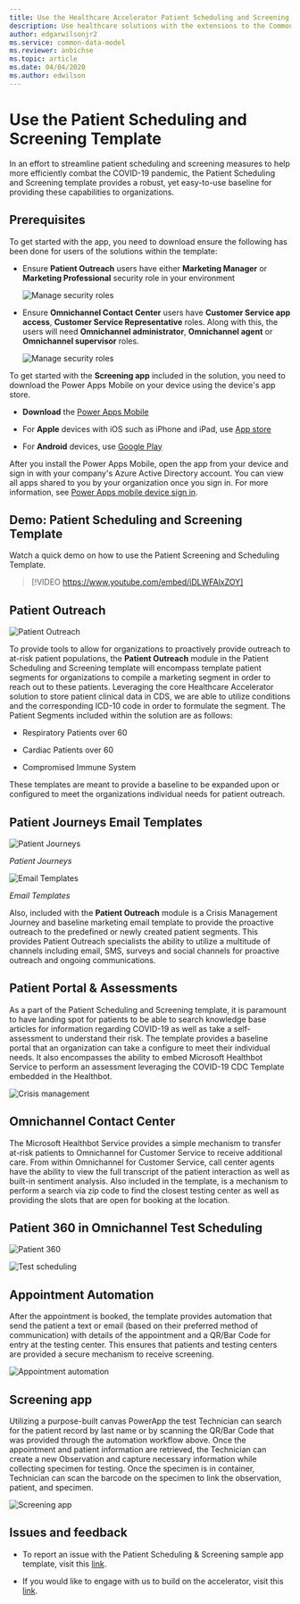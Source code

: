 ```yaml
---
title: Use the Healthcare Accelerator Patient Scheduling and Screening Template - Dynamics 365 | Microsoft Docs
description: Use healthcare solutions with the extensions to the Common Data Model and built-in forms and views of the Dynamics 365 Healthcare Accelerator.
author: edgarwilsonjr2
ms.service: common-data-model
ms.reviewer: anbichse
ms.topic: article
ms.date: 04/04/2020
ms.author: edwilson
---
```


# Use the Patient Scheduling and Screening Template

In an effort to streamline patient scheduling and screening measures to help
more efficiently combat the COVID-19 pandemic, the Patient Scheduling and
Screening template provides a robust, yet easy-to-use baseline for providing
these capabilities to organizations.

## Prerequisites

To get started with the app, you need to download ensure the following has been
done for users of the solutions within the template:

-   Ensure **Patient Outreach** users have either **Marketing Manager** or **Marketing
    Professional** security role in your environment

    ![Manage security roles](media/security-role1.png "Manage security roles")

-   Ensure **Omnichannel Contact Center** users have **Customer Service app
    access**, **Customer Service Representative** roles. Along with this, the users
    will need **Omnichannel administrator**, **Omnichannel agent** or **Omnichannel supervisor** roles.

    ![Manage security roles](media/security-role2.png "Manage security roles")

To get started with the **Screening app** included in the solution, you need to
download the Power Apps Mobile on your device using the device's app store.

-   **Download** the [Power Apps
    Mobile](https://powerapps.microsoft.com/downloads)

-   For **Apple** devices with iOS such as iPhone and iPad, use [App
    store](https://aka.ms/powerappsios)

-   For **Android** devices, use [Google Play](https://aka.ms/powerappsandroid)

After you install the Power Apps Mobile, open the app from your device and sign
in with your company's Azure Active Directory account. You can view all apps
shared to you by your organization once you sign in. For more information, see
[Power Apps mobile device sign
in](https://docs.microsoft.com/powerapps/user/run-app-client#open-power-apps-and-sign-in).

## Demo: Patient Scheduling and Screening Template

Watch a quick demo on how to use the Patient Screening and Scheduling Template.

> [!VIDEO https://www.youtube.com/embed/iDLWFAlxZOY]

## Patient Outreach

![Patient Outreach](media/patient-outreach.jpg "Patient Outreach")

To provide tools to allow for organizations to proactively provide outreach to
at-risk patient populations, the **Patient Outreach** module in the Patient
Scheduling and Screening template will encompass template patient segments for
organizations to compile a marketing segment in order to reach out to these
patients. Leveraging the core Healthcare Accelerator solution to store patient
clinical data in CDS, we are able to utilize conditions and the corresponding
ICD-10 code in order to formulate the segment. The Patient Segments included
within the solution are as follows:

-   Respiratory Patients over 60

-   Cardiac Patients over 60

-   Compromised Immune System

These templates are meant to provide a baseline to be expanded upon or
configured to meet the organizations individual needs for patient outreach.

## Patient Journeys Email Templates

![Patient Journeys](media/patient-journeys.jpg "Patient Journeys")

*Patient Journeys*


![Email Templates](media/email-templates.jpg "Email Templates")

*Email Templates*

Also, included with the **Patient Outreach** module is a Crisis Management Journey
and baseline marketing email template to provide the proactive outreach to the
predefined or newly created patient segments. This provides Patient Outreach
specialists the ability to utilize a multitude of channels including email, SMS,
surveys and social channels for proactive outreach and ongoing communications.

## Patient Portal & Assessments

As a part of the Patient Scheduling and Screening template, it is paramount to have
landing spot for patients to be able to search knowledge base articles for
information regarding COVID-19 as well as take a self-assessment to understand
their risk. The template provides a baseline portal that an organization can
take a configure to meet their individual needs. It also encompasses the ability
to embed Microsoft Healthbot Service to perform an assessment leveraging the
COVID-19 CDC Template embedded in the Healthbot.

![Crisis management](media/crisis-management.png "crisis-management")

## Omnichannel Contact Center

The Microsoft Healthbot Service provides a simple mechanism to transfer at-risk
patients to Omnichannel for Customer Service to receive additional care. From
within Omnichannel for Customer Service, call center agents have the ability to
view the full transcript of the patient interaction as well as built-in
sentiment analysis. Also included in the template, is a mechanism to perform a
search via zip code to find the closest testing center as well as providing the
slots that are open for booking at the location.

## Patient 360 in Omnichannel Test Scheduling

![Patient 360](media/patient-360.jpg "Patient 360")

![Test scheduling](media/test-scheduling.png "Test scheduling")

## Appointment Automation

After the appointment is booked, the template provides automation that send the
patient a text or email (based on their preferred method of communication) with
details of the appointment and a QR/Bar Code for entry at the testing center.
This ensures that patients and testing centers are provided a secure mechanism
to receive screening.

![Appointment automation](media/appointment-automation.png "appointment-automation")

## Screening app

Utilizing a purpose-built canvas PowerApp the test Technician can search for the
patient record by last name or by scanning the QR/Bar Code that was provided
through the automation workflow above. Once the appointment and patient
information are retrieved, the Technician can create a new Observation and
capture necessary information while collecting specimen for testing. Once the
specimen is in container, Technician can scan the barcode on the specimen to
link the observation, patient, and specimen.

![Screening app](media/screening-app.png "Screening app")

## Issues and feedback

-   To report an issue with the Patient Scheduling & Screening sample app
    template, visit this
    [link](mailto:dynindaccsupport@microsoft.com?subject=Assistance%20for%20Health%20Care%20Accelerator%20from%20Appsource).

-   If you would like to engage with us to build on the accelerator, visit this [link](https://aka.ms/cdmengage).

